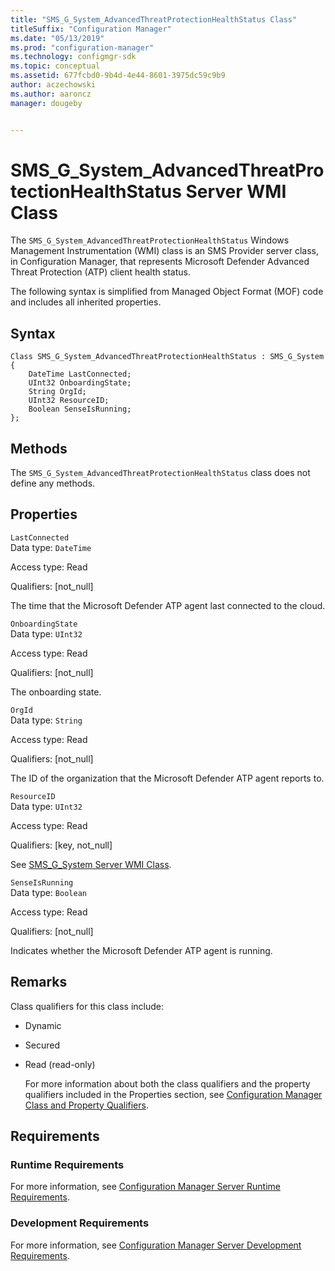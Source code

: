 ```yaml
---
title: "SMS_G_System_AdvancedThreatProtectionHealthStatus Class"
titleSuffix: "Configuration Manager"
ms.date: "05/13/2019"
ms.prod: "configuration-manager"
ms.technology: configmgr-sdk
ms.topic: conceptual
ms.assetid: 677fcbd0-9b4d-4e44-8601-3975dc59c9b9
author: aczechowski
ms.author: aaroncz
manager: dougeby


---
```

# SMS_G_System_AdvancedThreatProtectionHealthStatus Server WMI Class
The  `SMS_G_System_AdvancedThreatProtectionHealthStatus` Windows Management Instrumentation (WMI) class is an SMS Provider server class, in Configuration Manager, that represents Microsoft Defender Advanced Threat Protection (ATP) client health status.  

 The following syntax is simplified from Managed Object Format (MOF) code and includes all inherited properties.  

## Syntax  

```  
Class SMS_G_System_AdvancedThreatProtectionHealthStatus : SMS_G_System  
{  
    DateTime LastConnected;  
    UInt32 OnboardingState;  
    String OrgId;  
    UInt32 ResourceID;  
    Boolean SenseIsRunning;  
};          
```  

## Methods  
 The `SMS_G_System_AdvancedThreatProtectionHealthStatus` class does not define any methods.  

## Properties  
 `LastConnected`  
 Data type: `DateTime`  

 Access type: Read  

 Qualifiers: [not_null]  

 The time that the Microsoft Defender ATP agent last connected to the cloud.  

 `OnboardingState`  
 Data type: `UInt32`  

 Access type: Read  

 Qualifiers: [not_null]  

 The onboarding state.  

 `OrgId`  
 Data type: `String`  

 Access type: Read  

 Qualifiers: [not_null]  

 The ID of the organization that the Microsoft Defender ATP agent reports to.  

 `ResourceID`  
 Data type: `UInt32`  

 Access type: Read  

 Qualifiers: [key, not_null]  

 See [SMS_G_System Server WMI Class](../../../../../develop/reference/core/clients/manage/sms_g_system-server-wmi-class.md).  

 `SenseIsRunning`  
 Data type: `Boolean`  

 Access type: Read  

 Qualifiers: [not_null]  

 Indicates whether the Microsoft Defender ATP agent is running.  

## Remarks  
 Class qualifiers for this class include:  

- Dynamic  

- Secured  

- Read (read-only)  

  For more information about both the class qualifiers and the property qualifiers included in the Properties section, see [Configuration Manager Class and Property Qualifiers](../../../../../develop/reference/misc/class-and-property-qualifiers.md).  

## Requirements  

### Runtime Requirements  
 For more information, see [Configuration Manager Server Runtime Requirements](../../../../../develop/core/reqs/server-runtime-requirements.md).  

### Development Requirements  
 For more information, see [Configuration Manager Server Development Requirements](../../../../../develop/core/reqs/server-development-requirements.md).  
